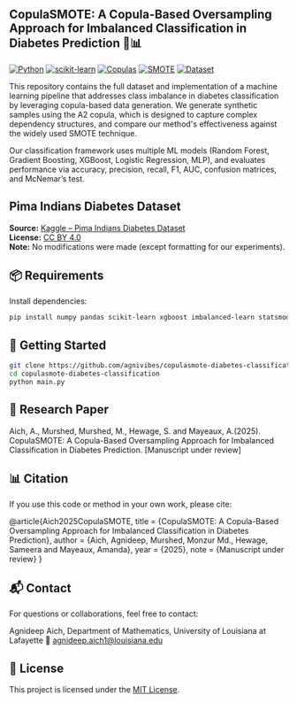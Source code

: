 ## CopulaSMOTE: A Copula-Based Oversampling Approach for Imbalanced Classification in Diabetes Prediction 🧬📊

[![Python](https://img.shields.io/badge/Python-3.11+-blue?logo=python&logoColor=white)](https://www.python.org/)
[![scikit-learn](https://img.shields.io/badge/ML-scikit--learn%20%7C%20XGBoost%20%7C%20LogReg-orange)](https://scikit-learn.org/stable/)
[![Copulas](https://img.shields.io/badge/Dependency%20Modeling-Copulas-6f42c1)](https://en.wikipedia.org/wiki/Copula_(probability_theory))
[![SMOTE](https://img.shields.io/badge/Oversampling-SMOTE-ff69b4)](https://imbalanced-learn.org/stable/references/generated/imblearn.over_sampling.SMOTE.html)
[![Dataset](https://img.shields.io/badge/Data-PIMA%20Diabetes-yellowgreen)](https://www.kaggle.com/datasets/gzdekzlkaya/pima-indians-diabetes-dataset)

This repository contains the full dataset and implementation of a machine learning pipeline that addresses class imbalance in diabetes classification by leveraging copula-based data generation. We generate synthetic samples using the A2 copula, which is designed to capture complex dependency structures, and compare our method's effectiveness against the widely used SMOTE technique.

Our classification framework uses multiple ML models (Random Forest, Gradient Boosting, XGBoost, Logistic Regression, MLP), and evaluates performance via accuracy, precision, recall, F1, AUC, confusion matrices, and McNemar’s test.


## Pima Indians Diabetes Dataset  

**Source:** [Kaggle – Pima Indians Diabetes Dataset](https://www.kaggle.com/datasets/gzdekzlkaya/pima-indians-diabetes-dataset/data)  
**License:** [CC BY 4.0](https://creativecommons.org/licenses/by/4.0/)  
**Note:** No modifications were made (except formatting for our experiments).


## 📦 Requirements
Install dependencies:

```bash
pip install numpy pandas scikit-learn xgboost imbalanced-learn statsmodels
```

## 🚀 Getting Started
```bash
git clone https://github.com/agnivibes/copulasmote-diabetes-classification.git
cd copulasmote-diabetes-classification
python main.py
```

## 🔬 Research Paper
Aich, A., Murshed, Murshed, M., Hewage, S. and Mayeaux, A.(2025). CopulaSMOTE: A Copula-Based Oversampling Approach for Imbalanced Classification in Diabetes Prediction. [Manuscript under review]

## 📊 Citation
If you use this code or method in your own work, please cite:

@article{Aich2025CopulaSMOTE,
  title   = {CopulaSMOTE: A Copula-Based Oversampling Approach for Imbalanced Classification in Diabetes Prediction},
  author  = {Aich, Agnideep, Murshed, Monzur Md., Hewage, Sameera and Mayeaux, Amanda},
  year    = {2025},
  note    = {Manuscript under review}
}

## 📬 Contact
For questions or collaborations, feel free to contact:

Agnideep Aich,
Department of Mathematics, University of Louisiana at Lafayette
📧 agnideep.aich1@louisiana.edu

## 📝 License

This project is licensed under the [MIT License](LICENSE).

